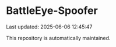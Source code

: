 # BattleEye-Spoofer

Last updated: 2025-06-06 12:45:47

This repository is automatically maintained.
